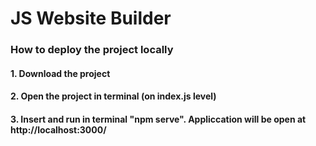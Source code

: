 # JS Website Builder


### How to deploy the project locally

#### 1. Download the project
#### 2. Open the project in terminal (on index.js level)
#### 3. Insert and run in terminal "npm serve". Appliccation will be open at http://localhost:3000/